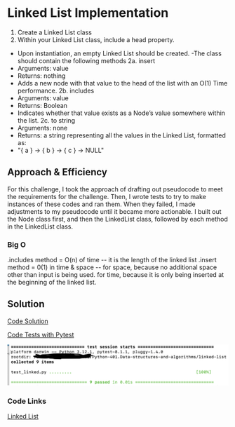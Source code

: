 # Linked List Implementation
<!-- Description of the challenge -->
1. Create a Linked List class
2. Within your Linked List class, include a head property.
- Upon instantiation, an empty Linked List should be created.
-The class should contain the following methods
2a. insert
- Arguments: value
- Returns: nothing
- Adds a new node with that value to the head of the list with an O(1) Time performance.
2b. includes
- Arguments: value
- Returns: Boolean
- Indicates whether that value exists as a Node’s value somewhere within the list.
2c. to string
- Arguments: none
- Returns: a string representing all the values in the Linked List, formatted as:
- "{ a } -> { b } -> { c } -> NULL"

## Approach & Efficiency
<!-- What approach did you take? Why? What is the Big O space/time for this approach? -->

For this challenge, I took the approach of drafting out pseudocode to meet the requirements for the challenge.
Then, I wrote tests to try to make instances of these codes and ran them. When they failed, I made adjustments to my pseudocode until it became more actionable. I built out the Node class first, and then the LinkedList class, followed by each method in the LinkedList class. 

### Big O 
.includes method = O(n) of time -- it is the length of the linked list
.insert method = 0(1) in time & space -- for space, because no additional space other than input is being used. for time, because it is only being inserted at the beginning of the linked list. 

## Solution
<!-- Show how to run your code, and examples of it in action -->

[Code Solution](linked.py)

[Code Tests with Pytest](test_linked.py)

![Pytests running](runningtests.png)

### Code Links


[Linked List](working-directory/linked-list/linked.py)
